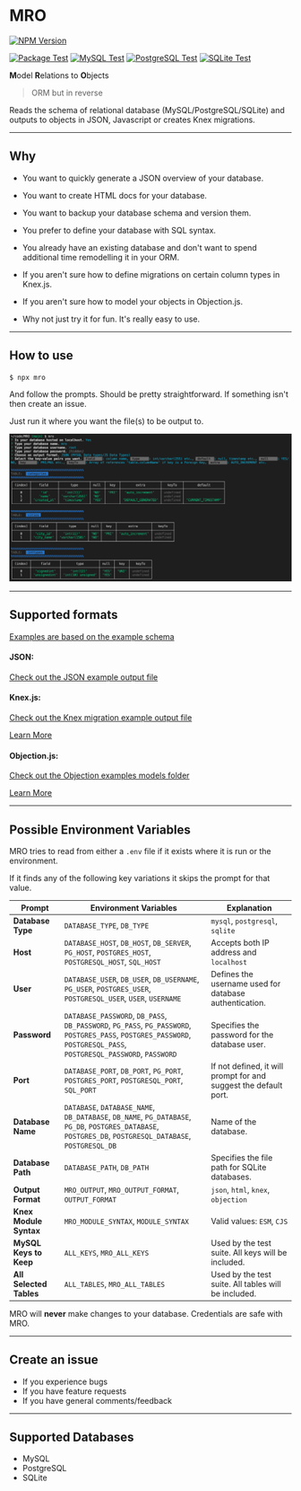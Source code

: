 # MRO

[![NPM Version][npm-version-image]][npm-url]

[![Package Test](https://github.com/anderslatif/MRO/actions/workflows/mysql.yml/badge.svg?label=MRO%20Package%20Tests)](https://github.com/anderslatif/MRO/actions/workflows/linkPackageTestSQLite.yml) [![MySQL Test](https://github.com/anderslatif/MRO/actions/workflows/mysql.yml/badge.svg?label=MySQL%20Test)](https://github.com/anderslatif/MRO/actions/workflows/mysql.yml) [![PostgreSQL Test](https://github.com/anderslatif/MRO/actions/workflows/postgresql.yml/badge.svg?label=PostgreSQL%20Test)](https://github.com/anderslatif/MRO/actions/workflows/postgresql.yml) [![SQLite Test](https://github.com/anderslatif/MRO_private/actions/workflows/sqlite.yml/badge.svg?label=SQLite%20Test)](https://github.com/anderslatif/MRO_private/actions/workflows/sqlite.yml)



**M**odel **R**elations to **O**bjects

> ORM but in reverse

Reads the schema of relational database (MySQL/PostgreSQL/SQLite) and outputs to objects in JSON, Javascript or creates Knex migrations. 

---

## Why

- You want to quickly generate a JSON overview of your database.

- You want to create HTML docs for your database.

- You want to backup your database schema and version them.

- You prefer to define your database with SQL syntax.

- You already have an existing database and don't want to spend additional time remodelling it in your ORM.

- If you aren't sure how to define migrations on certain column types in Knex.js.

- If you aren't sure how to model your objects in Objection.js.

- Why not just try it for fun. It's really easy to use.

---

## How to use

```bash
$ npx mro
```

And follow the prompts. Should be pretty straightforward. If something isn't then create an issue. 

Just run it where you want the file(s) to be output to. 

![Cli Example](./examples/cli_example.png)

---

## Supported formats

[Examples are based on the example schema](/examples/example_schema.sql)

#### JSON:

[Check out the JSON example output file](/examples/jsonschema.json)

#### Knex.js: 

[Check out the Knex migration example output file](/examples/20210809039554_mro_migration.js)

[Learn More](http://knexjs.org/#Migrations-API)

#### Objection.js: 

[Check out the Objection examples models folder](/examples/objection_models)

[Learn More](https://vincit.github.io/objection.js/guide/models.html#examples)

---

## Possible Environment Variables

MRO tries to read from either a `.env` file if it exists where it is run or the environment.

If it finds any of the following key variations it skips the prompt for that value.


| **Prompt**                 | **Environment Variables**                                                                               | **Explanation**                                                                              |
|----------------------------|-------------------------------------------------------------------------------------------------------|--------------------------------------------------------------------------------------------|
| **Database Type**          | `DATABASE_TYPE`, `DB_TYPE`                                                                           | `mysql`, `postgresql`, `sqlite`                                                           |
| **Host**                   | `DATABASE_HOST`, `DB_HOST`, `DB_SERVER`, `PG_HOST`, `POSTGRES_HOST`, `POSTGRESQL_HOST`, `SQL_HOST`   | Accepts both IP address and `localhost`                                                   |
| **User**                   | `DATABASE_USER`, `DB_USER`, `DB_USERNAME`, `PG_USER`, `POSTGRES_USER`, `POSTGRESQL_USER`, `USER`, `USERNAME` | Defines the username used for database authentication.                                     |
| **Password**               | `DATABASE_PASSWORD`, `DB_PASS`, `DB_PASSWORD`, `PG_PASS`, `PG_PASSWORD`, `POSTGRES_PASS`, `POSTGRES_PASSWORD`, `POSTGRESQL_PASS`, `POSTGRESQL_PASSWORD`, `PASSWORD` | Specifies the password for the database user.                                             |
| **Port**                   | `DATABASE_PORT`, `DB_PORT`, `PG_PORT`, `POSTGRES_PORT`, `POSTGRESQL_PORT`, `SQL_PORT`                | If not defined, it will prompt for and suggest the default port.                          |
| **Database Name**          | `DATABASE`, `DATABASE_NAME`, `DB_DATABASE`, `DB_NAME`, `PG_DATABASE`, `PG_DB`, `POSTGRES_DATABASE`, `POSTGRES_DB`, `POSTGRESQL_DATABASE`, `POSTGRESQL_DB` | Name of the database.                                                   |
| **Database Path**          | `DATABASE_PATH`, `DB_PATH`                                                                           | Specifies the file path for SQLite databases.                                             |
| **Output Format**          | `MRO_OUTPUT`, `MRO_OUTPUT_FORMAT`, `OUTPUT_FORMAT`                                                  | `json`, `html`, `knex`, `objection` |
| **Knex Module Syntax**     | `MRO_MODULE_SYNTAX`, `MODULE_SYNTAX`                                                                | Valid values: `ESM`, `CJS`                                                                          |
| **MySQL Keys to Keep**     | `ALL_KEYS`, `MRO_ALL_KEYS`                                                      | Used by the test suite. All keys will be included.                                         |
| **All Selected Tables**    | `ALL_TABLES`, `MRO_ALL_TABLES`                                                                      | Used by the test suite. All tables will be included.                                       |


MRO will **never** make changes to your database. Credentials are safe with MRO. 

---

## Create an issue

- If you experience bugs
- If you have feature requests 
- If you have general comments/feedback 

---

## Supported Databases

- MySQL
- PostgreSQL
- SQLite


[npm-version-image]: https://img.shields.io/npm/v/mro.svg
[npm-url]: https://www.npmjs.com/package/mro
[npm-install-size-url]: https://packagephobia.com/result?p=mro
